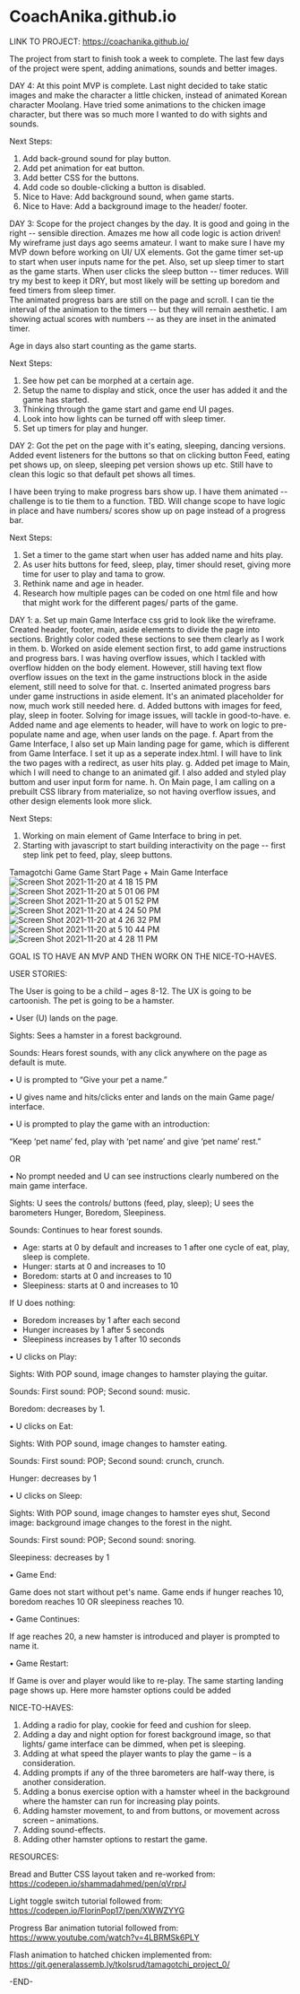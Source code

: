 # CoachAnika.github.io

LINK TO PROJECT: https://coachanika.github.io/

The project from start to finish took a week to complete. 
The last few days of the project were spent, adding animations, sounds and better images.

DAY 4: 
At this point MVP is complete. Last night decided to take static images and make the character a little chicken, instead of animated Korean character Moolang. Have tried some animations to the chicken image character, but there was so much more I wanted to do with sights and sounds.

Next Steps:
1. Add back-ground sound for play button.
2. Add pet animation for eat button.
3. Add better CSS for the buttons. 
4. Add code so double-clicking a button is disabled. 
5. Nice to Have: Add background sound, when game starts. 
6. Nice to Have: Add a background image to the header/ footer. 

DAY 3:
Scope for the project changes by the day. It is good and going in the right -- sensible direction. Amazes me how all code logic is action driven! My wireframe just days ago seems amateur.
I want to make sure I have my MVP down before working on UI/ UX elements. 
Got the game timer set-up to start when user inputs name for the pet. 
Also, set up sleep timer to start as the game starts.
When user clicks the sleep button -- timer reduces.
Will try my best to keep it DRY, but most likely will be setting up boredom and feed timers from sleep timer.  
The animated progress bars are still on the page and scroll. I can tie the interval of the animation to the timers -- but they will remain aesthetic. 
I am showing actual scores with numbers -- as they are inset in the animated timer. 

Age in days also start counting as the game starts. 

Next Steps: 
1. See how pet can be morphed at a certain age. 
2. Setup the name to display and stick, once the user has added it and the game has started.  
3. Thinking through the game start and game end UI pages.
4. Look into how lights can be turned off with sleep timer. 
5. Set up timers for play and hunger.


DAY 2:
Got the pet on the page with it's eating, sleeping, dancing versions. Added event listeners for the buttons so that on clicking button Feed, eating pet shows up, on sleep, sleeping pet version shows up etc. Still have to clean this logic so that default pet shows all times.    

I have been trying to make progress bars show up. I have them animated -- challenge is to tie them to a function. TBD.
Will change scope to have logic in place and have numbers/ scores  show up on page instead of a progress bar.

Next Steps:
1. Set a timer to the game start when user has added name and hits play. 
2. As user hits buttons for feed, sleep, play, timer should reset, giving more time for user to play and tama to grow.
3. Rethink name and age in header. 
4. Research how multiple pages can be coded on one html file and how that might work for the different pages/ parts of the game.


DAY 1: 
a. Set up main Game Interface css grid to look like the wireframe. Created header, footer, main, aside elements to divide the page into sections. Brightly color coded these sections to see them clearly as I work in them. 
b. Worked on aside element section first, to add game instructions and progress bars. I was having overflow issues, which I tackled with overflow hidden on the body element. However, still having text flow overflow issues on the text in the game instructions block in the aside element, still need to solve for that.
c. Inserted animated progress bars under game instructions in aside element. It's an animated placeholder for now, much work still needed here. 
d. Added buttons with images for feed, play, sleep in footer. Solving for image issues, will tackle in good-to-have.
e. Added name and age elements to header, will have to work on logic to pre-populate name and age, when user lands on the page. 
f. Apart from the Game Interface, I also set up Main landing page for game, which is different from Game Interface. I set it up as a seperate index.html. I will have to link the two pages with a redirect, as user hits play.
g. Added pet image to Main, which I will need to change to an animated gif. I also added and styled play buttom and user input form for name.
h. On Main page, I am calling on a prebuilt CSS library from materialize, so not having overflow issues, and other design elements look more slick.

Next Steps: 
1. Working on main element of Game Interface to bring in pet. 
2. Starting with javascript to start building interactivity on the page -- first step link pet to feed, play, sleep buttons. 

Tamagotchi Game 
Game Start Page + Main Game Interface
![Screen Shot 2021-11-20 at 4 18 15 PM](https://user-images.githubusercontent.com/45264141/142744615-4ff3f1b8-2cba-4fe4-9cb7-c4032301b41d.png)
![Screen Shot 2021-11-20 at 5 01 06 PM](https://user-images.githubusercontent.com/45264141/142745320-2597160d-b52f-4b48-9fb5-078eb9b905d7.png)
![Screen Shot 2021-11-20 at 5 01 52 PM](https://user-images.githubusercontent.com/45264141/142745326-3e33f4c0-f0e9-4134-b3ba-63fe3909f326.png)
![Screen Shot 2021-11-20 at 4 24 50 PM](https://user-images.githubusercontent.com/45264141/142744736-00552c1d-921b-4d2b-8d9d-2ca7545edd8f.png)
![Screen Shot 2021-11-20 at 4 26 32 PM](https://user-images.githubusercontent.com/45264141/142744758-6fb07480-3559-424e-b645-aa2b396fb9cc.png)
![Screen Shot 2021-11-20 at 5 10 44 PM](https://user-images.githubusercontent.com/45264141/142745470-1053ffc6-6f2e-42ba-bf9b-b7a1b2e4a1ba.png)
![Screen Shot 2021-11-20 at 4 28 11 PM](https://user-images.githubusercontent.com/45264141/142744778-4d2b6d17-3902-4b4f-b286-bf91984b3389.png)



GOAL IS TO HAVE AN MVP AND THEN WORK ON THE NICE-TO-HAVES.

USER STORIES: 

The User is going to be a child – ages 8-12. 
The UX is going to be cartoonish.
The pet is going to be a hamster. 


•	User (U) lands on the page.

Sights: Sees a hamster in a forest background. 

Sounds: Hears forest sounds, with any click anywhere on the page as default is mute.

•	U is prompted to “Give your pet a name.”

•	U gives name and hits/clicks enter and lands on the main Game page/ interface.

•	U is prompted to play the game with an introduction:

“Keep ‘pet name’ fed, play with ‘pet name’ and give ‘pet name’ rest.” 

OR 

•	No prompt needed and U can see instructions clearly numbered on the main game interface.

Sights: U sees the controls/ buttons (feed, play, sleep); U sees the barometers Hunger, Boredom, Sleepiness.

Sounds: Continues to hear forest sounds.

-	Age: starts at 0 by default and increases to 1 after one cycle of eat, play, sleep is complete. 
-	Hunger: starts at 0 and increases to 10 
-	Boredom: starts at 0 and increases to 10
-	Sleepiness: starts at 0 and increases to 10

If U does nothing: 
-	Boredom increases by 1 after each second
-	Hunger increases by 1 after 5 seconds
-	Sleepiness increases by 1 after 10 seconds

•	U clicks on Play:

Sights: With POP sound, image changes to hamster playing the guitar.

Sounds: First sound: POP; Second sound: music.

Boredom: decreases by 1. 

•	U clicks on Eat:

Sights: With POP sound, image changes to hamster eating.

Sounds: First sound: POP; Second sound: crunch, crunch.

Hunger: decreases by 1

•	U clicks on Sleep:

Sights: With POP sound, image changes to hamster eyes shut, Second image: background image changes to the forest in the night. 

Sounds: First sound: POP; Second sound: snoring.

Sleepiness: decreases by 1

•	Game End: 

Game does not start without pet's name. Game ends if hunger reaches 10, boredom 	reaches 10 OR sleepiness reaches 10.

•	Game Continues: 

If age reaches 20, a new hamster is introduced and player is prompted to name it. 

•	Game Restart: 

If Game is over and player would like to re-play. The same starting landing page shows up. Here more hamster options could be added

NICE-TO-HAVES:

1)	Adding a radio for play, cookie for feed and cushion for sleep.
2)	Adding a day and night option for forest background image, so that lights/ game interface can be dimmed, when pet is sleeping.
3)	Adding at what speed the player wants to play the game – is a consideration.
4)	Adding prompts if any of the three barometers are half-way there, is another consideration.
5)	Adding a bonus exercise option with a hamster wheel in the background where the hamster can run for increasing play points. 
6)	Adding hamster movement, to and from buttons, or movement across screen – animations. 
7)	Adding sound-effects.
8)	Adding other hamster options to restart the game. 


RESOURCES: 

Bread and Butter CSS layout taken and re-worked from: 
https://codepen.io/shammadahmed/pen/qVrprJ

Light toggle switch tutorial followed from: 
https://codepen.io/FlorinPop17/pen/XWWZYYG

Progress Bar animation tutorial followed from: 
https://www.youtube.com/watch?v=4LBRMSk6PLY

Flash animation to hatched chicken implemented from:
https://git.generalassemb.ly/tkolsrud/tamagotchi_project_0/


-END-


